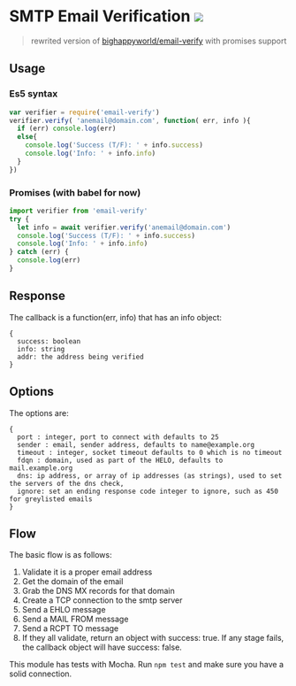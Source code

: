 # SMTP Email Verification [![](https://travis-ci.org/Alex0007/email-verify.svg)](https://travis-ci.org/Alex0007/email-verify)
> rewrited version of [bighappyworld/email-verify](https://github.com/bighappyworld/email-verify) with promises support

## Usage
### Es5 syntax

```js
var verifier = require('email-verify')
verifier.verify( 'anemail@domain.com', function( err, info ){
  if (err) console.log(err)
  else{
    console.log('Success (T/F): ' + info.success)
    console.log('Info: ' + info.info)
  }
})
```

### Promises (with babel for now)

```js
import verifier from 'email-verify'
try {
  let info = await verifier.verify('anemail@domain.com')
  console.log('Success (T/F): ' + info.success)
  console.log('Info: ' + info.info)
} catch (err) {
  console.log(err)
}
```

## Response
The callback is a function(err, info) that has an info object:
```
{
  success: boolean
  info: string
  addr: the address being verified
}
```

## Options
The options are:

```
{
  port : integer, port to connect with defaults to 25
  sender : email, sender address, defaults to name@example.org
  timeout : integer, socket timeout defaults to 0 which is no timeout
  fdqn : domain, used as part of the HELO, defaults to mail.example.org
  dns: ip address, or array of ip addresses (as strings), used to set the servers of the dns check,
  ignore: set an ending response code integer to ignore, such as 450 for greylisted emails
}
```

## Flow
The basic flow is as follows:
1. Validate it is a proper email address
2. Get the domain of the email
3. Grab the DNS MX records for that domain
4. Create a TCP connection to the smtp server
5. Send a EHLO message
6. Send a MAIL FROM message
7. Send a RCPT TO message
8. If they all validate, return an object with success: true. If any stage fails, the callback object will have success: false.

This module has tests with Mocha. Run `npm test` and make sure you have a solid connection.
